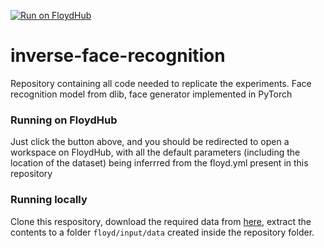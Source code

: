 [![Run on FloydHub](https://static.floydhub.com/button/button-small.svg)](https://floydhub.com/run?template=https://github.com/irhumshafkat/inverse-face-recognition) 
# inverse-face-recognition

Repository containing all code needed to replicate the experiments. Face recognition model from dlib, face generator implemented in PyTorch

### Running on FloydHub
 
Just click the button above, and you should be redirected to open a workspace on FloydHub, with all the default parameters (including the location of the dataset) being inferrred from the floyd.yml present in this repository

### Running locally

Clone this respository, download the required data from [here](https://www.floydhub.com/irhumshafkat/datasets/face-inversion-dataset/4), extract the contents to a folder `floyd/input/data` created inside the repository folder. 
 
